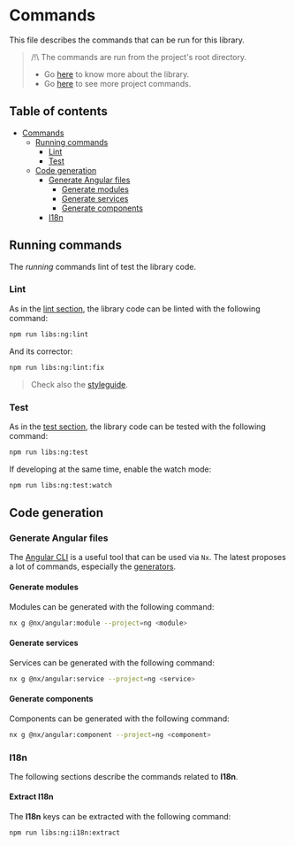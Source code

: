 # Commands

This file describes the commands that can be run for this library.

> /!\ The commands are run from the project's root directory.
>
> - Go [here](../README.md) to know more about the library.
> - Go [here](../../../docs/commands.md) to see more project commands.

## Table of contents

<!-- TOC -->
- [Commands](#commands)
  - [Running commands](#running-commands)
    - [Lint](#lint)
    - [Test](#test)
  - [Code generation](#code-generation)
    - [Generate Angular files](#generate-angular-files)
      - [Generate modules](#generate-modules)
      - [Generate services](#generate-services)
      - [Generate components](#generate-components)
    - [I18n](#i18n)
<!-- TOC -->

## Running commands

The _running_ commands lint of test the library code.

### Lint

As in the [lint section](../../../docs/commands.md#lint),
the library code can be linted with the following command:

```bash
npm run libs:ng:lint
```

And its corrector:

```bash
npm run libs:ng:lint:fix
```

> Check also the [styleguide](./styleguide.md).

### Test

As in the [test section](../../../docs/commands.md#test),
the library code can be tested with the following command:

```bash
npm run libs:ng:test
```

If developing at the same time, enable the watch mode:

```bash
npm run libs:ng:test:watch
```

## Code generation

### Generate Angular files

The [Angular CLI](https://angular.io/cli) is a useful tool
that can be used via `Nx`.
The latest proposes a lot of commands,
especially the [generators](https://nx.dev/packages/angular/generators).

#### Generate modules

Modules can be generated with the following command:

```bash
nx g @nx/angular:module --project=ng <module>
```

#### Generate services

Services can be generated with the following command:

```bash
nx g @nx/angular:service --project=ng <service>
```

#### Generate components

Components can be generated with the following command:

```bash
nx g @nx/angular:component --project=ng <component>
```

### I18n

The following sections describe the commands related to **I18n**.

#### Extract I18n

The **I18n** keys can be extracted with the following command:

```bash
npm run libs:ng:i18n:extract
```
